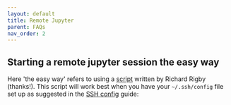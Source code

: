 ```yaml
---
layout: default
title: Remote Jupyter
parent: FAQs
nav_order: 2
---
```



## Starting a remote jupyter session the easy way

Here 'the easy way' refers to using a [script](/assets/scripts/remote-notebook) written by Richard Rigby (thanks!). This script will work best when you have your `~/.ssh/config` file set up as suggested in the [SSH config](https://bjsilver.github.io/bag_wiki/docs/FAQs/SSH_configs.html) guide:

